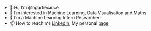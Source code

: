 - 👋 Hi, I’m @ngartiexauce
- 👀 I’m interested in Machine Learning, Data Visualisation and Maths
- 🌱 I’m a Machine Learning Intern Researcher
- 📫 How to reach me [LinkedIn](https://www.linkedin.com/in/ngartiexauce), My personal [page](https://ngartiexauce.github.io/).

<!---
ngartiexauce/ngartiexauce is a ✨ special ✨ repository because its `README.md` (this file) appears on your GitHub profile.
You can click the Preview link to take a look at your changes.
--->
